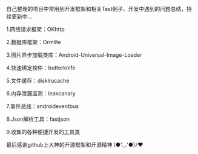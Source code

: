 自己整理的项目中常用到开发框架和相关Test例子、开发中遇到的问题总结，持续更新中...

1.网络请求框架：OKhttp

2.数据库框架：Ormlite

3.图片异步加载类库：Android-Universal-Image-Loader

4.快速绑定控件：butterknife

5.文件缓存：disklrucache

6.内存泄漏监测：leakcanary

7.事件总线：androideventbus

8.Json解析工具：fastjson

9.收集的各种便捷开发的工具类

最后感谢github上大神的开源框架和开源精神 (●'◡'●)ﾉ♥
